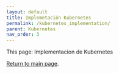 ```yaml
---
layout: default
title: Implemetación Kubernetes
permalink: /kubernetes_implementation/
parent: Kubernetes
nav_order: 3
---
```


This page: Implementacion de Kubernetes

[Return to main page]({{site.baseurl}}/).
